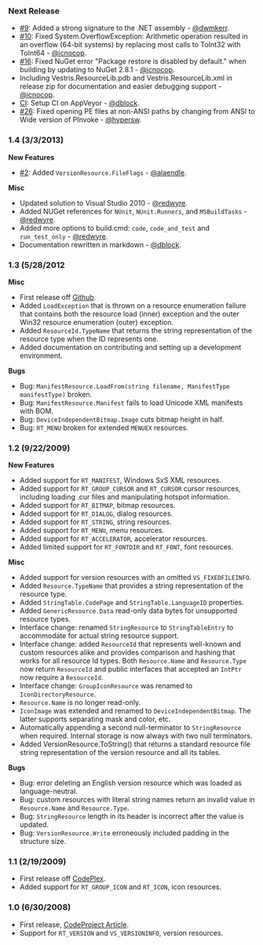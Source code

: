 ### Next Release

* [#9](https://github.com/dblock/resourcelib/pull/9): Added a strong signature to the .NET assembly - [@dwmkerr](https://github.com/dwmkerr).
* [#10](https://github.com/dblock/resourcelib/issues/10): Fixed System.OverflowException: Arithmetic operation resulted in an overflow (64-bit systems) by replacing most calls to ToInt32 with ToInt64 - [@icnocop](https://github.com/icnocop).
* [#16](https://github.com/dblock/resourcelib/issues/16): Fixed NuGet error "Package restore is disabled by default." when building by updating to NuGet 2.8.1 - [@icnocop](https://github.com/icnocop).
* Including Vestris.ResourceLib.pdb and Vestris.ResourceLib.xml in release zip for documentation and easier debugging support - [@icnocop](https://github.com/icnocop).
* [CI](https://ci.appveyor.com/project/dblock/resourcelib): Setup CI on AppVeyor - [@dblock](https://github.com/dblock).
* [#26](https://github.com/dblock/resourcelib/pull/26): Fixed opening PE files at non-ANSI paths by changing from ANSI to Wide version of PInvoke - [@hypersw](https://github.com/hypersw).

### 1.4 (3/3/2013)

**New Features**

  * [#2](https://github.com/dblock/resourcelib/pull/2): Added `VersionResource.FileFlags` - [@alaendle](https://github.com/alaendle).

**Misc**

  * Updated solution to Visual Studio 2010 - [@redwyre](https://github.com/redwyre).
  * Added NUGet references for `NUnit`, `NUnit.Runners`, and `MSBuildTasks` - [@redwyre](https://github.com/redwyre).
  * Added more options to build.cmd: `code`, `code_and_test` and `run_test_only` - [@redwyre](https://github.com/redwyre).
  * Documentation rewritten in markdown - [@dblock](https://github.com/dblock).

### 1.3 (5/28/2012

**Misc**

  * First release off [Github](https://github.com/dblock/resourcelib).
  * Added `LoadException` that is thrown on a resource enumeration failure that contains both the resource load (inner) exception and the outer Win32 resource enumeration (outer) exception.
  * Added `ResourceId.TypeName` that returns the string representation of the resource type when the ID represents one.
  * Added documentation on contributing and setting up a development environment.

**Bugs**

  * Bug: `ManifestResource.LoadFrom(string filename, ManifestType manifestType)` broken.
  * Bug: `ManifestResource.Manifest` fails to load Unicode XML manifests with BOM.
  * Bug: `DeviceIndependentBitmap.Image` cuts bitmap height in half.
  * Bug: `RT_MENU` broken for extended `MENUEX` resources.

### 1.2 (9/22/2009)

**New Features**

  * Added support for `RT_MANIFEST`, Windows SxS XML resources.
  * Added support for `RT_GROUP_CURSOR` and `RT_CURSOR` cursor resources, including loading .cur files and manipulating hotspot information.
  * Added support for `RT_BITMAP`, bitmap resources.
  * Added support for `RT_DIALOG`, dialog resources.
  * Added support for `RT_STRING`, string resources.
  * Added support for `RT_MENU`, menu resources.
  * Added support for `RT_ACCELERATOR`, accelerator resources.
  * Added limited support for `RT_FONTDIR` and `RT_FONT`, font resources.

**Misc**

  * Added support for version resources with an omitted `VS_FIXEDFILEINFO`.
  * Added `Resource.TypeName` that provides a string representation of the resource type.
  * Added `StringTable.CodePage` and `StringTable.LanguageID` properties.
  * Added `GenericResource.Data` read-only data bytes for unsupported resource types.
  * Interface change: renamed `StringResource` to `StringTableEntry` to accommodate for actual string resource support.
  * Interface change: added `ResourceId` that represents well-known and custom resources alike and provides comparison and hashing that works for all resource Id types. Both `Resource.Name` and `Resource.Type` now return `ResourceId` and public interfaces that accepted an `IntPtr` now require a `ResourceId`.
  * Interface change: `GroupIconResource` was renamed to `IconDirectoryResource`.
  * `Resource.Name` is no longer read-only.
  * `IconImage` was extended and renamed to `DeviceIndependentBitmap`. The latter supports separating mask and color, etc.
  * Automatically appending a second null-terminator to `StringResource` when required. Internal storage is now always with two null terminators.
  * Added VersionResource.ToString() that returns a standard resource file string representation of the version resource and all its tables.

**Bugs**

  * Bug: error deleting an English version resource which was loaded as language-neutral.
  * Bug: custom resources with literal string names return an invalid value in ` Resource.Name` and `Resource.Type`.
  * Bug: `StringResource` length in its header is incorrect after the value is updated.
  * Bug: `VersionResource.Write` erroneously included padding in the structure size.

### 1.1 (2/19/2009)

  * First release off [CodePlex](http://resourcelib.codeplex.com).
  * Added support for `RT_GROUP_ICON` and `RT_ICON`, icon resources.

### 1.0 (6/30/2008)

  * First release, [ CodeProject Article](http://www.codeproject.com/KB/library/ResourceLib.aspx).
  * Support for `RT_VERSION` and `VS_VERSIONINFO`, version resources.

